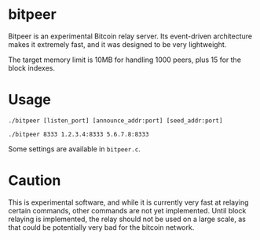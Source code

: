 bitpeer
=======

Bitpeer is an experimental Bitcoin relay server. Its event-driven architecture makes it extremely fast, and it was designed to be very lightweight.

The target memory limit is 10MB for handling 1000 peers, plus 15 for the block indexes.


Usage
=====

    ./bitpeer [listen_port] [announce_addr:port] [seed_addr:port]

    ./bitpeer 8333 1.2.3.4:8333 5.6.7.8:8333

Some settings are available in `bitpeer.c`.


Caution
=======

This is experimental software, and while it is currently very fast at relaying certain commands, other commands are not yet implemented. Until block relaying is implemented, the relay should not be used on a large scale, as that could be potentially very bad for the bitcoin network.
